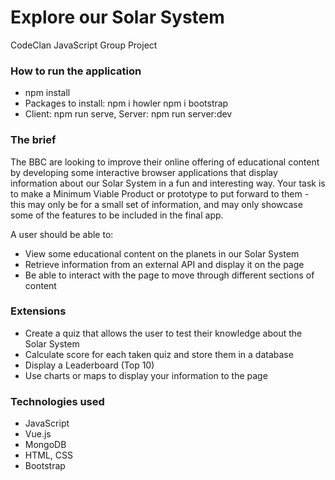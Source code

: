 # Explore our Solar System

CodeClan JavaScript Group Project

### How to run the application

* npm install
* Packages to install: npm i howler npm i bootstrap
* Client: npm run serve, Server: npm run server:dev

### The brief 

The BBC are looking to improve their online offering of educational content by developing some interactive browser applications that display information about our Solar System in a fun and interesting way. Your task is to make a Minimum Viable Product or prototype to put forward to them - this may only be for a small set of information, and may only showcase some of the features to be included in the final app.

A user should be able to:

- View some educational content on the planets in our Solar System
- Retrieve information from an external API and display it on the page
- Be able to interact with the page to move through different sections of content

### Extensions

- Create a quiz that allows the user to test their knowledge about the Solar System
- Calculate score for each taken quiz and store them in a database
- Display a Leaderboard (Top 10)
- Use charts or maps to display your information to the page

### Technologies used
- JavaScript
- Vue.js
- MongoDB
- HTML, CSS
- Bootstrap
